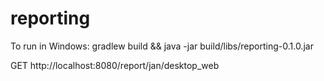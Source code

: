 # reporting
To run in Windows:
gradlew build && java -jar build/libs/reporting-0.1.0.jar

GET http://localhost:8080/report/jan/desktop_web
